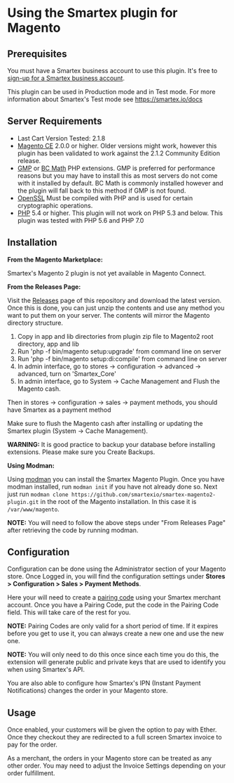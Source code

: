 # Using the Smartex plugin for Magento

## Prerequisites
You must have a Smartex business account to use this plugin.  It's free to [sign-up for a Smartex business account](https://smartex.io).

This plugin can be used in Production mode and in Test mode. For more information about Smartex's Test mode see https://smartex.io/docs


## Server Requirements

* Last Cart Version Tested: 2.1.8
* [Magento CE](http://magento.com/resources/system-requirements) 2.0.0 or higher. Older versions might work, however this plugin has been validated to work against the 2.1.2 Community Edition release.
* [GMP](http://us2.php.net/gmp) or [BC Math](http://us2.php.net/manual/en/book.bc.php) PHP extensions.  GMP is preferred for performance reasons but you may have to install this as most servers do not come with it installed by default.  BC Math is commonly installed however and the plugin will fall back to this method if GMP is not found.
* [OpenSSL](http://us2.php.net/openssl) Must be compiled with PHP and is used for certain cryptographic operations.
* [PHP](http://us2.php.net/downloads.php) 5.4 or higher. This plugin will not work on PHP 5.3 and below. This plugin was tested with PHP 5.6 and PHP 7.0


## Installation

**From the Magento Marketplace:**

Smartex's Magento 2 plugin is not yet available in Magento Connect.

**From the Releases Page:**

Visit the [Releases](https://github.com/smartexio/smartex-magento2-plugin/releases) page of this repository and download the latest version. Once this is done, you can just unzip the contents and use any method you want to put them on your server. The contents will mirror the Magento directory structure.

1. Copy in app and lib directories from plugin zip file to Magento2 root directory, app and lib
2. Run 'php -f bin/magento setup:upgrade' from command line on server
3. Run 'php -f bin/magento setup:di:compile' from command line on server
4. In admin interface, go to stores -> configuration -> advanced -> advanced, turn on 'Smartex_Core'
5. In admin interface, go to System -> Cache Management and Flush the Magento cash.

Then in stores -> configuration -> sales -> payment methods, you should have Smartex as a payment method

Make sure to flush the Magento cash after installing or updating the Smartex plugin (System -> Cache Management).

**WARNING:** It is good practice to backup your database before installing extensions. Please make sure you Create Backups.


**Using Modman:**

Using [modman](https://github.com/colinmollenhour/modman) you can install the Smartex Magento Plugin. Once you have modman installed, run `modman init` if you have not already done so. Next just run `modman clone https://github.com/smartexio/smartex-magento2-plugin.git` in the root of the Magento installation. In this case it is `/var/www/magento`.


**NOTE:** You will need to follow the above steps under "From Releases Page" after retrieving the code by running modman.


## Configuration

Configuration can be done using the Administrator section of your Magento store. Once Logged in, you will find the configuration settings under **Stores > Configuration > Sales > Payment Methods**.

Here your will need to create a [pairing code](https://smartex.io/api-tokens) using your Smartex merchant account. Once you have a Pairing Code, put the code in the Pairing Code field. This will take care of the rest for you.

**NOTE:** Pairing Codes are only valid for a short period of time. If it expires before you get to use it, you can always create a new one and use the new one.

**NOTE:** You will only need to do this once since each time you do this, the extension will generate public and private keys that are used to identify you when using Smartex's API.

You are also able to configure how Smartex's IPN (Instant Payment Notifications) changes the order in your Magento store.


## Usage

Once enabled, your customers will be given the option to pay with Ether. Once they checkout they are redirected to a full screen Smartex invoice to pay for the order.

As a merchant, the orders in your Magento store can be treated as any other order. You may need to adjust the Invoice Settings depending on your order fulfillment.
